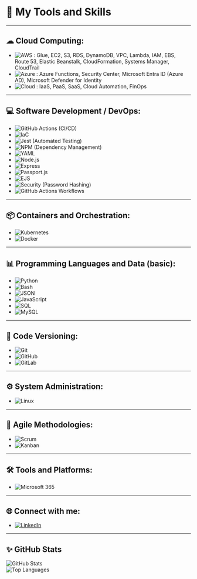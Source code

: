 # 🌟 My Tools and Skills

---

## ☁ Cloud Computing:
- ![AWS](https://img.shields.io/badge/AWS-232F3E?style=for-the-badge&logo=amazon-aws&logoColor=white) : Glue, EC2, S3, RDS, DynamoDB, VPC, Lambda, IAM, EBS, Route 53, Elastic Beanstalk, CloudFormation, Systems Manager, CloudTrail  
- ![Azure](https://img.shields.io/badge/Azure-0078D4?style=for-the-badge&logo=microsoft-azure&logoColor=white) : Azure Functions, Security Center, Microsoft Entra ID (Azure AD), Microsoft Defender for Identity  
- ![Cloud](https://img.shields.io/badge/Cloud-FFA500?style=for-the-badge&logo=cloud&logoColor=white) : IaaS, PaaS, SaaS, Cloud Automation, FinOps  

---

## 💻 Software Development / DevOps:
- ![GitHub Actions](https://img.shields.io/badge/GitHub_Actions-2088FF?style=for-the-badge&logo=github-actions&logoColor=white) (CI/CD)
- ![IaC](https://img.shields.io/badge/IaC-623CE4?style=for-the-badge&logo=iac&logoColor=white) 
- ![Jest](https://img.shields.io/badge/Jest-C21325?style=for-the-badge&logo=jest&logoColor=white) (Automated Testing)
- ![NPM](https://img.shields.io/badge/NPM-CB3837?style=for-the-badge&logo=npm&logoColor=white)  (Dependency Management)
- ![YAML](https://img.shields.io/badge/YAML-000000?style=for-the-badge&logo=yaml&logoColor=white)
- ![Node.js](https://img.shields.io/badge/Node.js-339933?style=for-the-badge&logo=nodedotjs&logoColor=white)
- ![Express](https://img.shields.io/badge/Express-000000?style=for-the-badge&logo=express&logoColor=white)
- ![Passport.js](https://img.shields.io/badge/Passport.js-34E27A?style=for-the-badge&logo=passport&logoColor=white) 
- ![EJS](https://img.shields.io/badge/EJS-000000?style=for-the-badge&logo=ejs&logoColor=white) 
- ![Security](https://img.shields.io/badge/Security-00599C?style=for-the-badge&logo=security&logoColor=white) (Password Hashing)
- ![GitHub Actions Workflows](https://img.shields.io/badge/GitHub_Actions_Workflows-2088FF?style=for-the-badge&logo=github-actions&logoColor=white) 
---

## 📦 Containers and Orchestration:
- ![Kubernetes](https://img.shields.io/badge/Kubernetes-326CE5?style=for-the-badge&logo=kubernetes&logoColor=white)  
- ![Docker](https://img.shields.io/badge/Docker-2496ED?style=for-the-badge&logo=docker&logoColor=white)  

---

## 📊 Programming Languages and Data (basic):
- ![Python](https://img.shields.io/badge/Python-3776AB?style=for-the-badge&logo=python&logoColor=white)  
- ![Bash](https://img.shields.io/badge/Bash-4EAA25?style=for-the-badge&logo=gnu-bash&logoColor=white)  
- ![JSON](https://img.shields.io/badge/JSON-000000?style=for-the-badge&logo=json&logoColor=white)  
- ![JavaScript](https://img.shields.io/badge/JavaScript-F7DF1E?style=for-the-badge&logo=javascript&logoColor=black)  
- ![SQL](https://img.shields.io/badge/SQL-4479A1?style=for-the-badge&logo=sql&logoColor=white)  
- ![MySQL](https://img.shields.io/badge/MySQL-4479A1?style=for-the-badge&logo=mysql&logoColor=white)  

---

## 📝 Code Versioning:
- ![Git](https://img.shields.io/badge/Git-F05032?style=for-the-badge&logo=git&logoColor=white)  
- ![GitHub](https://img.shields.io/badge/GitHub-181717?style=for-the-badge&logo=github&logoColor=white)  
- ![GitLab](https://img.shields.io/badge/GitLab-FC6D26?style=for-the-badge&logo=gitlab&logoColor=white)  

---

## ⚙️ System Administration:
- ![Linux](https://img.shields.io/badge/Linux-FCC624?style=for-the-badge&logo=linux&logoColor=black)  


---

## 🚀 Agile Methodologies:
- ![Scrum](https://img.shields.io/badge/Scrum-6DB33F?style=for-the-badge&logo=scrum&logoColor=white)  
- ![Kanban](https://img.shields.io/badge/Kanban-0052CC?style=for-the-badge&logo=kanban&logoColor=white)  

---

## 🛠️ Tools and Platforms:
- ![Microsoft 365](https://img.shields.io/badge/Microsoft_365-D83B01?style=for-the-badge&logo=microsoft-office&logoColor=white)  

---

## 🌐 Connect with me:
- [![LinkedIn](https://img.shields.io/badge/LinkedIn-0077B5?style=for-the-badge&logo=linkedin&logoColor=white)](https://www.linkedin.com/in/izadora-sobral/)  

---

## ✨ GitHub Stats
![GitHub Stats](https://github-readme-stats.vercel.app/api?username=izadorasobral&show_icons=true&theme=dark)  
![Top Languages](https://github-readme-stats.vercel.app/api/top-langs/?username=izadorasobral&layout=compact&theme=dark)  
